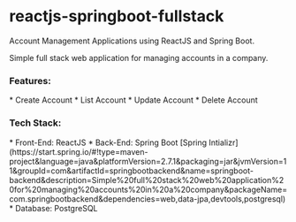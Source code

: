 # reactjs-springboot-fullstack
Account Management Applications using ReactJS and Spring Boot.

<p>Simple full stack web application for managing accounts in a company.
</p>

<h3>Features:</h3>
* Create Account
* List Account
* Update Account
* Delete Account


<h3>Tech Stack:</h3>
* Front-End: ReactJS
* Back-End: Spring Boot [Spring Intializr](https://start.spring.io/#!type=maven-project&language=java&platformVersion=2.7.1&packaging=jar&jvmVersion=11&groupId=com&artifactId=springbootbackend&name=springboot-backend&description=Simple%20full%20stack%20web%20application%20for%20managing%20accounts%20in%20a%20company&packageName=com.springbootbackend&dependencies=web,data-jpa,devtools,postgresql)
* Database: PostgreSQL

